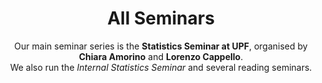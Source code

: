---                    
title: "All Seminars"
subtitle: |
  Our main seminar series is the **Statistics Seminar at UPF**, organised by **Chiara Amorino** and **Lorenzo Cappello**.  
  We also run the *Internal Statistics Seminar* and several reading seminars.
paginate: 50
past_events: true
layout: list
---                   